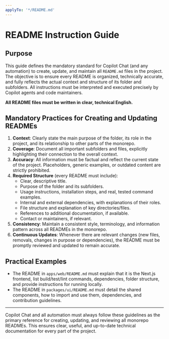 ```yaml
---
applyTo: '*/README.md'
---
```


# README Instruction Guide

## Purpose

This guide defines the mandatory standard for Copilot Chat (and any automation) to create, update, and maintain all `README.md` files in the project. The objective is to ensure every README is organized, technically accurate, and fully reflects the actual context and structure of its folder and subfolders. All instructions must be interpreted and executed precisely by Copilot agents and code maintainers.

**All README files must be written in clear, technical English.**

## Mandatory Practices for Creating and Updating READMEs

1. **Context**: Clearly state the main purpose of the folder, its role in the project, and its relationship to other parts of the monorepo.
2. **Coverage**: Document all important subfolders and files, explicitly highlighting their connection to the overall context.
3. **Accuracy**: All information must be factual and reflect the current state of the project. Placeholders, generic examples, or outdated content are strictly prohibited.
4. **Required Structure** (every README must include):
   - Clear, descriptive title.
   - Purpose of the folder and its subfolders.
   - Usage instructions, installation steps, and real, tested command examples.
   - Internal and external dependencies, with explanations of their roles.
   - File structure and explanation of key directories/files.
   - References to additional documentation, if available.
   - Contact or maintainers, if relevant.
5. **Consistency**: Maintain a consistent style, terminology, and information pattern across all READMEs in the monorepo.
6. **Continuous Updates**: Whenever there are relevant changes (new files, removals, changes in purpose or dependencies), the README must be promptly reviewed and updated to remain accurate.

## Practical Examples

- The README in `apps/web/README.md` must explain that it is the Next.js frontend, list build/test/lint commands, dependencies, folder structure, and provide instructions for running locally.
- The README in `packages/ui/README.md` must detail the shared components, how to import and use them, dependencies, and contribution guidelines.

---

Copilot Chat and all automation must always follow these guidelines as the primary reference for creating, updating, and reviewing all monorepo READMEs. This ensures clear, useful, and up-to-date technical documentation for every part of the project.
